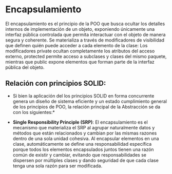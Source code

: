 # Encapsulamiento 

El encapsulamiento es el principio de la POO que busca ocultar los detalles internos de implementación de un objeto, exponiendo únicamente una interfaz pública controlada que permita interactuar con el objeto de manera segura y coherente. Se materializa a través de modificadores de visibilidad que definen quién puede acceder a cada elemento de la clase: Los modificadores private ocultan completamente los atributos del acceso externo, protected permite acceso a subclases y clases del mismo paquete, mientras que public expone elementos que forman parte de la interfaz pública del objeto.

## Relación con principios SOLID:

* Si bien la aplicación del los principios SOLID en forma concurrente genera un diseño de sistema eficiente y un estado cumplimiento general de los principios de POO, la relación principal de la Abstracción se da con los siguientes:*

+ **Single Responsibility Principle (SRP)**: El encapsulamiento es el mecanismo que materializa el SRP al agrupar naturalmente datos y métodos que están relacionados y cambian por las mismas razones dentro de una sola unidad cohesiva. Al encapsular elementos en una clase, automáticamente se define una responsabilidad específica porque todos los elementos encapsulados juntos tienen una razón común de existir y cambiar, evitando que responsabilidades se dispersen por múltiples clases y dando seguridad de que cada clase tenga una sola razón para ser modificada.
